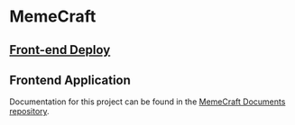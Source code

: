 # MemeCraft

## [Front-end Deploy](https://meme-craft.netlify.app/)

## Frontend Application

Documentation for this project can be found in the [MemeCraft Documents repository](https://github.com/Deprecated-Dependencies/meme-craft-documents). 
